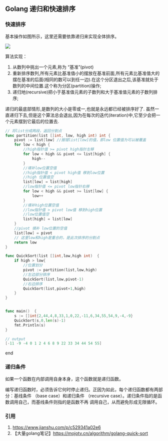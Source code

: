 ## Golang 递归和快速排序

### 快速排序

基本操作如图所示，这里还需要依靠递归来实现全体排序。

![](https://image-1300760561.cos.ap-beijing.myqcloud.com/bgyq-blog/golang-quickly-sort-array-1.jpg)

算法实现：

1. 从数列中挑出一个元素,称为 “基准”(pivot)
2. 重新排序数列,所有元素比基准值小的摆放在基准前面,所有元素比基准值大的摆在基准的后面(相同的数可以到任一边).在这个分区退出之后,该基准就处于数列的中间位置.这个称为分区(partition)操作;
3. 递归地(recursive)把小于基准值元素的子数列和大于基准值元素的子数列排序;

递归的最底部情形,是数列的大小是零或一,也就是永远都已经被排序好了. 虽然一直递归下去,但是这个算法总会退出,因为在每次的迭代(iteration)中,它至少会把一个元素摆到它最后的位置去.

```go
// 将list分成两段，返回分割点
func partition(list []int, low, high int) int {
	pivot := list[low] //报错list[low]的值，即low 位置值为可以被覆盖
	for low < high {
		//high指针值 >= pivot high指针左移
		for low < high && pivot <= list[high] {
			high--
		}
		//填补low位置空值
		//high指针值 < pivot high值 移到low位置
		//high 位置值空
		list[low] = list[high]
		//low指针值 <= pivot low指针右移
		for low < high && pivot >= list[low] {
			low++
		}
		//填补high位置空值
		//low指针值 > pivot low值 移到high位置
		//low位置值空
		list[high] = list[low]
	}
	//pivot 填补 low位置的空值
	list[low] = pivot
    // 这里low和high是重合的，是此次排序的分割点
	return low
}

func QuickSort(list []int,low,high int)  {
	if high > low{
		//位置划分
		pivot := partition(list,low,high)
		//左边部分排序
		QuickSort(list,low,pivot-1)
		//右边排序
		QuickSort(list,pivot+1,high)
	}
}


func main()  {
	s := []int{2,44,4,8,33,1,0,22,-11,6,34,55,54,9,-4,-9}
	QuickSort(s,0,len(s)-1)
	fmt.Println(s)
}

// output
[-11 -9 -4 0 1 2 4 6 8 9 22 33 34 44 54 55]
```

end

### 递归条件

如果一个函数在内部调用自身本身，这个函数就是递归函数。

编写递归函数时，必须告诉它何时停止递归。正因为如此，每个递归函数都有两部分：基线条件 （base case）和递归条件 （recursive case）。递归条件指的是函数调用自己，而基线条件则指的是函数不再 调用自己，从而避免形成无限循环。



### 引用

1. https://www.jianshu.com/p/c529341a02e6
2. 【大量golang笔记】https://mojotv.cn/algorithm/golang-quick-sort